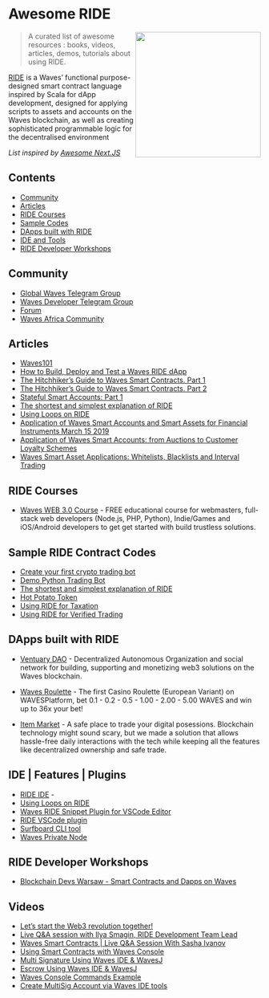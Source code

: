 # Awesome RIDE

[<img src="https://wavesafrica.gallerycdn.vsassets.io/extensions/wavesafrica/waves-ride-snippets/1.0.6/1570724587561/Microsoft.VisualStudio.Services.Icons.Default" align="right" width="250">](https://wavesplatform.com/products-ride)

> A curated list of awesome resources : books, videos, articles, demos, tutorials about using RIDE.

[RIDE](https://wavesplatform.com/technology/ride) is a Waves’ functional purpose-designed smart contract language inspired by Scala for dApp development, designed for applying scripts to assets and accounts on the Waves blockchain, as well as creating sophisticated programmable logic for the decentralised environment

*List inspired by [Awesome Next.JS](https://github.com/unicodeveloper/awesome-nextjs)*

## Contents
- [Community](#community)
- [Articles](#articles)
- [RIDE Courses](#ride-courses)
- [Sample Codes](#sample-codes)
- [DApps built with RIDE](#dapps-built-with-ride)
- [IDE  and Tools](#IDE-and-tools)
- [RIDE Developer Workshops](#ride-developer-workshops)

## Community
* [Global Waves Telegram Group](https://t.me/wavescommunity)
* [Waves Developer Telegram Group](https://t.me/waves_ride_dapps_dev)
* [Forum](https://forum.wavesplatform.com/t/devtools-ide-repl/1992)
* [Waves Africa Community](https://t.me/wavesafrica)


## Articles
* [Waves101](https://wavesplatform.com/waves-101)
* [How to Build, Deploy and Test a Waves RIDE dApp](https://blog.wavesplatform.com/how-to-build-deploy-and-test-a-waves-ride-dapp-785311f58c2)
* [The Hitchhiker’s Guide to Waves Smart Contracts. Part 1](https://blog.wavesplatform.com/the-hitchhikers-guide-to-waves-smart-contracts-part-1-b80aa47a745a)
* [The Hitchhiker’s Guide to Waves Smart Contracts. Part 2](https://blog.wavesplatform.com/the-hitchhikers-guide-to-waves-smart-contracts-part-2-44621fd5a007)
* [Stateful Smart Accounts: Part 1](https://blog.wavesplatform.com/stateful-smart-accounts-part-1-315731d8c06)
* [The shortest and simplest explanation of RIDE](https://github.com/KardanovIR/ride-introduction)
* [Using Loops on RIDE](https://medium.com/@ilya.smagin/solution-for-loops-for-foreach-in-ride-7b5f41dc76dd)
* [Application of Waves Smart Accounts and Smart Assets for Financial Instruments March 15 2019](https://blog.wavesplatform.com/application-of-waves-smart-accounts-and-smart-assets-for-financial-instruments-813a993b78e9)
* [Application of Waves Smart Accounts: from Auctions to Customer Loyalty Schemes](https://blog.wavesplatform.com/application-of-waves-smart-accounts-from-auctions-to-customer-loyalty-schemes-e5f27eb99bf5)
* [Waves Smart Asset Applications: Whitelists, Blacklists and Interval Trading](https://blog.wavesplatform.com/waves-smart-asset-applications-whitelists-blacklists-and-interval-trading-4169f11f8690)

## RIDE Courses
* [Waves WEB 3.0 Course](https://stepik.org/course/54415/promo) - FREE educational course for webmasters, full-stack web developers (Node.js, PHP, Python), Indie/Games and iOS/Android developers to get get started with build trustless solutions.

## Sample RIDE Contract Codes
* [Create your first crypto trading bot](https://medium.com/@ikardanov/create-your-first-crypto-trading-bot-390e3f9037e1)
* [Demo Python Trading Bot](https://github.com/wavesplatform/demo-python-trading-bot)
* [The shortest and simplest explanation of RIDE](https://github.com/KardanovIR/ride-introduction)
* [Hot Potato Token](https://github.com/wavesplatform/ride-examples/blob/master/smart-assets/HotPotatoToken.ride)
* [Using RIDE for Taxation](https://github.com/wavesplatform/ride-examples/blob/master/smart-assets/Taxation.ride)
* [Using RIDE for Verified Trading](https://github.com/wavesplatform/ride-examples/blob/master/smart-assets/VerifiedTrading.ride)

## DApps built with RIDE
* [Ventuary DAO](https://beta.ventuary.space) - Decentralized Autonomous Organization and social network for building, supporting and monetizing web3 solutions on the Waves blockchain.

* [Waves Roulette](https://waves-roulette.com/) - The first Casino Roulette (European Variant) on WAVESPlatform, bet 0.1 - 0.2 - 0.5 - 1.00 - 2.00 - 5.00 WAVES and win up to 36x your bet!

* [Item Market](https://item.market/) - A safe place to trade your digital posessions. Blockchain technology might sound scary, but we made a solution that allows hassle-free daily interactions with the tech while keeping all the features like decentralized ownership and safe trade.

## IDE | Features | Plugins
* [RIDE IDE](https://ide.wavesplatform.com) - 
* [Using Loops on RIDE](https://medium.com/@ilya.smagin/solution-for-loops-for-foreach-in-ride-7b5f41dc76dd)
* [Waves RIDE Snippet Plugin for VSCode Editor](https://marketplace.visualstudio.com/items?itemName=wavesafrica.waves-ride-snippets)
* [RIDE VSCode plugin](https://marketplace.visualstudio.com/items?itemName=wavesplatform.waves-ride)
* [Surfboard CLI tool](https://www.npmjs.com/package/@waves/surfboard)
* [Waves Private Node](https://hub.docker.com/r/wavesplatform/waves-private-node)

## RIDE Developer Workshops
* [Blockchain Devs Warsaw - Smart Contracts and Dapps on Waves](https://www.meetup.com/Blockchain-Devs-Warsaw/events/265478112/)

## Videos
* [Let’s start the Web3 revolution together!](https://youtu.be/GhwQ_Un8M1E)
* [Live Q&A session with Ilya Smagin, RIDE Development Team Lead](https://www.youtube.com/watch?v=k7gK7FgUFiU)
* [Waves Smart Contracts | Live Q&A Session With Sasha Ivanov](https://youtu.be/jJEKQiVKsSo)
* [Using Smart Contracts with Waves Console](https://www.youtube.com/watch?v=sOZuE9Ebfko&t=557s)
* [Multi Signature Using Waves IDE & WavesJ](https://www.youtube.com/watch?v=o2msjSo0y0o&t=32s)
* [Escrow Using Waves IDE & WavesJ](https://www.youtube.com/watch?v=31dwYcgb65M&t=381s)
* [Waves Console Commands Example](https://www.youtube.com/watch?v=gBgLjg6nrvA&amp=&feature=youtu.be)
* [Create MultiSig Account via Waves IDE tools](https://www.youtube.com/watch?v=8DKRGnwsBjk)



